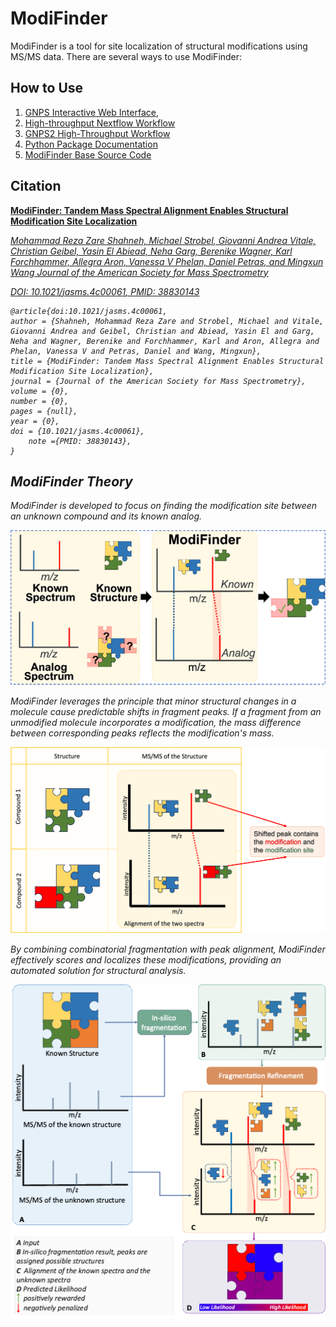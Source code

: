 # ModiFinder

ModiFinder is a tool for site localization of structural modifications using MS/MS data. There are several ways to use ModiFinder:

## How to Use

1. [GNPS Interactive Web Interface](https://modifinder.gnps2.org/), 
1. [High-throughput Nextflow Workflow](https://github.com/Wang-Bioinformatics-Lab/highThroughputModiFinder_workflow)
1. [GNPS2 High-Throughput Workflow](https://gnps2.org/workflowinput?workflowname=high_throughput_modifinder)
1. [Python Package Documentation](https://wang-bioinformatics-lab.github.io/ModiFinder_base/)
1. [ModiFinder Base Source Code](https://github.com/Wang-Bioinformatics-Lab/ModiFinder_base)


## Citation
[
    **ModiFinder: Tandem Mass Spectral Alignment Enables Structural Modification Site Localization**](https://pubs.acs.org/doi/10.1021/jasms.4c00061)

[<em>Mohammad Reza Zare Shahneh, Michael Strobel, Giovanni Andrea Vitale, Christian Geibel, Yasin El Abiead, Neha Garg, Berenike Wagner, Karl Forchhammer, Allegra Aron, Vanessa V Phelan, Daniel Petras, and Mingxun Wang
Journal of the American Society for Mass Spectrometry<em>](https://pubs.acs.org/doi/10.1021/jasms.4c00061)

[DOI: <em>10.1021/jasms.4c00061<em>, PMID: <em>38830143<em>](https://pubs.acs.org/doi/10.1021/jasms.4c00061)

```
@article{doi:10.1021/jasms.4c00061,
author = {Shahneh, Mohammad Reza Zare and Strobel, Michael and Vitale, Giovanni Andrea and Geibel, Christian and Abiead, Yasin El and Garg, Neha and Wagner, Berenike and Forchhammer, Karl and Aron, Allegra and Phelan, Vanessa V and Petras, Daniel and Wang, Mingxun},
title = {ModiFinder: Tandem Mass Spectral Alignment Enables Structural Modification Site Localization},
journal = {Journal of the American Society for Mass Spectrometry},
volume = {0},
number = {0},
pages = {null},
year = {0},
doi = {10.1021/jasms.4c00061},
    note ={PMID: 38830143},
}
```


## ModiFinder Theory
ModiFinder is developed to focus on finding the modification site between an unknown compound and its known analog.

![ModiFinder](img/modifinder/base.png)

ModiFinder leverages the principle that minor structural changes in a molecule cause predictable shifts in fragment peaks. If a fragment from an unmodified molecule incorporates a modification, the mass difference between corresponding peaks reflects the modification's mass. 

![Intuition](img/modifinder/intuition.png)

By combining combinatorial fragmentation with peak alignment, ModiFinder effectively scores and localizes these modifications, providing an automated solution for structural analysis.

![Overview](img/modifinder/overview.png)

